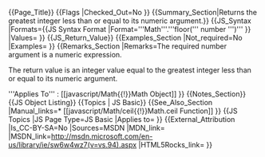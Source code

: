 {{Page_Title}}
{{Flags
|Checked_Out=No
}}
{{Summary_Section|Returns the greatest integer less than or equal to its numeric argument.}}
{{JS_Syntax
|Formats={{JS Syntax Format
|Format='''Math'''.'''floor(''' number ''')'''
}}
|Values=
}}
{{JS_Return_Value}}
{{Examples_Section
|Not_required=No
|Examples=
}}
{{Remarks_Section
|Remarks=The required number argument is a numeric expression.

The return value is an integer value equal to the greatest integer less than or equal to its numeric argument.

'''Applies To''' : [[javascript/Math{{!}}Math Object]]
}}
{{Notes_Section}}
{{JS Object Listing}}
{{Topics | JS Basic}}
{{See_Also_Section
|Manual_links=* [[javascript/Math/ceil{{!}}Math.ceil Function]]
}}
{{JS Topics
|JS Page Type=JS Basic
|Applies to=
}}
{{External_Attribution
|Is_CC-BY-SA=No
|Sources=MSDN
|MDN_link=
|MSDN_link=http://msdn.microsoft.com/en-us/library/ie/sw6w4wz7(v=vs.94).aspx
|HTML5Rocks_link=
}}